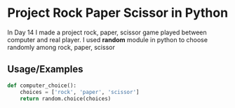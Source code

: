 # Project Rock Paper Scissor in Python

In Day 14 I made a project rock, paper, scissor game played between computer and real player.
I used **random** module in python to choose randomly among rock, paper, scissor

## Usage/Examples

```python
def computer_choice():
    choices = ['rock', 'paper', 'scissor']
    return random.choice(choices)
```
